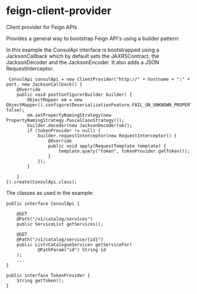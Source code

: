 # feign-client-provider
Client provider for Feign APIs

Provides a general way to bootstrap Feign API's using a builder pattern:

In this example the ConsulApi interface is bootstrapped using a JacksonCallback which by default sets the JAXRSContract, the JacksonDecoder and the JacksonEncoder. It also adds a JSON RequestInterceptor. 

```
 ConsulApi consulApi = new ClientProvider("http://" + hostname + ":" + port, new JacksonCallback() {
    @Override
    public void postConfigure(Builder builder) {
        ObjectMapper om = new ObjectMapper().configure(DeserializationFeature.FAIL_ON_UNKNOWN_PROPERTIES, false);
        om.setPropertyNamingStrategy(new PropertyNamingStrategy.PascalCaseStrategy());
        builder.decoder(new JacksonDecoder(om));
        if (tokenProvider != null) {
            builder.requestInterceptor(new RequestInterceptor() {
                @Override
                public void apply(RequestTemplate template) {
                    template.query("token", tokenProvider.getToken());
                }
            });
        }

    }
}).create(ConsulApi.class);
```

The classes as used in the example:
```
public interface ConsulApi {

    @GET
    @Path("/v1/catalog/services")
    public ServiceList getServices();

    @GET
    @Path("/v1/catalog/service/{id}")
    public List<CatalogueService> getServiceFor(
            @PathParam("id") String id
    );
    ...
}
```

```
public interface TokenProvider {
    String getToken();
}
```

